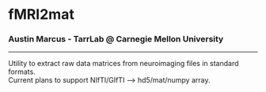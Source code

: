 # fMRI2mat

### Austin Marcus - TarrLab @ Carnegie Mellon University

-------------------

Utility to extract raw data matrices from neuroimaging files in standard formats.  
Current plans to support NIfTI/GIfTI --> hd5/mat/numpy array.
